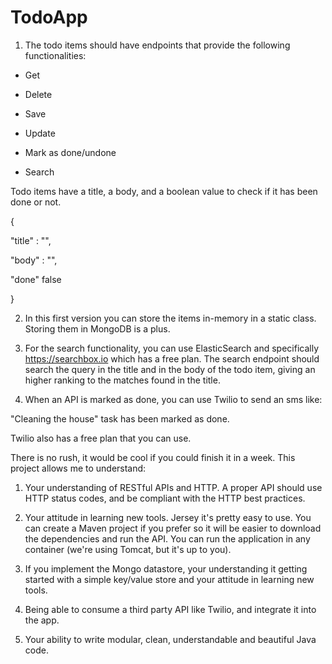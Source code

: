 TodoApp
=======
1) The todo items should have endpoints that provide the following functionalities:

- Get

- Delete

- Save

- Update

- Mark as done/undone

- Search

Todo items have a title, a body, and a boolean value to check if it has been done or not.

{

   "title" : "",

   "body" : "",

   "done" false

}

2) In this first version you can store the items in-memory in a static class. Storing them in MongoDB is a plus.

3) For the search functionality, you can use ElasticSearch and specifically https://searchbox.io which has a free plan. The search endpoint should search the query in the title and in the body of the todo item, giving an higher ranking to the matches found in the title.

4) When an API is marked as done, you can use Twilio to send an sms like:

"Cleaning the house" task has been marked as done.

Twilio also has a free plan that you can use.

There is no rush, it would be cool if you could finish it in a week. This project allows me to understand:

1) Your understanding of RESTful APIs and HTTP. A proper API should use HTTP status codes, and be compliant with the HTTP best practices.

2) Your attitude in learning new tools. Jersey it's pretty easy to use. You can create a Maven project if you prefer so it will be easier to download the dependencies and run the API. You can run the application in any container (we're using Tomcat, but it's up to you).

3) If you implement the Mongo datastore, your understanding it getting started with a simple key/value store and your attitude in learning new tools.

4) Being able to consume a third party API like Twilio, and integrate it into the app.

5) Your ability to write modular, clean, understandable and beautiful Java code.
